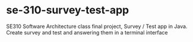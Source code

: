 # se-310-survey-test-app
 SE310 Software Architecture class final project, Survey / Test app in Java. Create survey and test and answering them in a terminal interface
